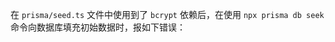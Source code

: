 在 `prisma/seed.ts` 文件中使用到了 `bcrypt` 依赖后，在使用 `npx prisma db seek` 命令向数据库填充初始数据时，报如下错误：

```shell

```